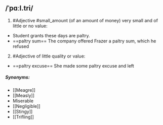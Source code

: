 ## /ˈpɑːl.tri/
1. #Adjective
#small_amount
(of an amount of money) very small and of little or no value:

- Student grants these days are paltry.
- ==paltry sum== The company offered Frazer a paltry sum, which he refused

2. #Adjective
of little quality or value:

- ==paltry excuse==
She made some paltry excuse and left

##### Synonyms:
- [[Meagre]]
- [[Measly]]
- Miserable
- [[Negligible]]
- [[Stingy]]
- [[Trifling]]